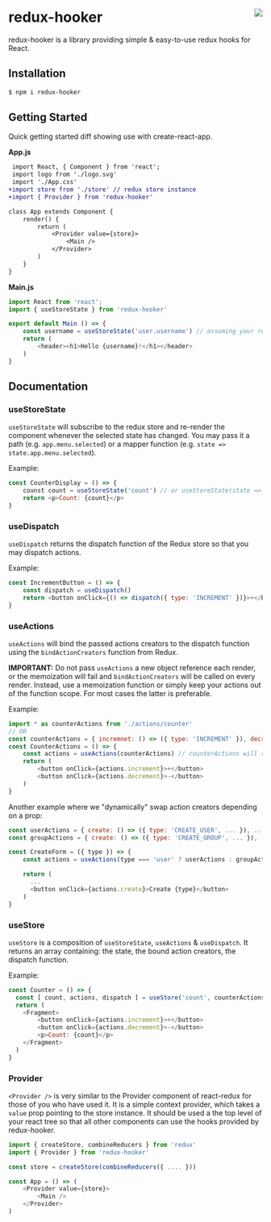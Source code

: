 
<p align="center"><h1>redux-hooker<img align="right" src="https://a.uguu.se/CLu2XGpJN1Mb_NewProject%282%29.png"></h1></p>

redux-hooker is a library providing simple & easy-to-use redux hooks for React.

## Installation

```sh
$ npm i redux-hooker
```

## Getting Started

Quick getting started diff showing use with create-react-app.

**App.js**
```diff
 import React, { Component } from 'react';
 import logo from './logo.svg'
 import './App.css'
+import store from './store' // redux store instance
+import { Provider } from 'redux-hooker'

class App extends Component {
    render() {
        return (
            <Provider value={store}>
                <Main />
            </Provider>
        )
    }
}
``` 

**Main.js**
```js
import React from 'react';
import { useStoreState } from 'redux-hooker'

export default Main () => {
    const username = useStoreState('user.username') // assuming your redux store contains a user with a username
    return (
        <header><h1>Hello {username}!</h1></header>
    )
}
``` 

## Documentation

### useStoreState

`useStoreState` will subscribe to the redux store and re-render the component whenever the selected state has changed. You may pass it a path (e.g. `app.menu.selected`) or a mapper function (e.g. `state => state.app.menu.selected`).

Example:
```js
const CounterDisplay = () => {
    counst count = useStoreState('count') // or useStoreState(state => state.count)
    return <p>Count: {count}</p>
}
```

### useDispatch

`useDispatch` returns the dispatch function of the Redux store so that you may dispatch actions.

Example:
```js
const IncrementButton = () => {
    const dispatch = useDispatch()
    return <button onClick={() => dispatch({ type: 'INCREMENT' })}>+</button>
}
```

### useActions

`useActions` will bind the passed actions creators to the dispatch function using the `bindActionCreators` function from Redux. 

**IMPORTANT:** Do not pass `useActions` a new object reference each render, or the memoization will fail and `bindActionCreators` will be called on every render. Instead, use a memoization function or simply keep your actions out of the function scope. For most cases the latter is preferable.

Example:
```js
import * as counterActions from './actions/counter'
// OR
const counterActions = { incremnet: () => ({ type: 'INCREMENT' }), decrement: () => ({ type: 'DECREMENT' }) }
const CounterActions = () => {
    const actions = useActions(counterActions) // counterActions will reference the same object every render
    return (
        <button onClick={actions.increment}>+</button>
        <button onClick={actions.decrement}>-</button>
    )
}
```

Another example where we "dynamically" swap action creators depending on a prop:
```js
const userActions = { create: () => ({ type: 'CREATE_USER', ... }), ... }
const groupActions = { create: () => ({ type: 'CREATE_GROUP', ... }), ... }

const CreateForm = ({ type }) => {
    const actions = useActions(type === 'user' ? userActions : groupActions)

    return (
      ...
      <button onClick={actions.create}>Create {type}</button>
    )
}
```

### useStore

`useStore` is a composition of `useStoreState`, `useActions` & `useDispatch`. It returns an array containing: the state, the bound action creators, the dispatch function.

Example:
```js
const Counter = () => {
  const [ count, actions, dispatch ] = useStore('count', counterActions)
  return (
    <Fragment>
        <button onClick={actions.increment}>+</button>
        <button onClick={actions.decrement}>-</button>
        <p>Count: {count}</p>
    </Fragment>
  )
}
```

### Provider

`<Provider />` is very similar to the Provider component of react-redux for those of you who have used it. It is a simple context provider, which takes a `value` prop pointing to the store instance. It should be used a the top level of your react tree so that all other components can use the hooks provided by redux-hooker. 

```js
import { createStore, combineReducers } from 'redux'
import { Provider } from 'redux-hooker'

const store = createStore(combineReducers({ .... }))

const App = () => (
    <Provider value={store}>
        <Main />
    </Provider>
)
```
